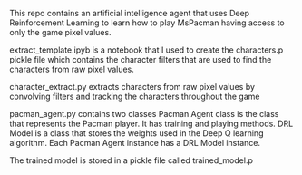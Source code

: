 This repo contains an artificial intelligence agent that uses Deep Reinforcement Learning to learn how to play MsPacman having access to only the game pixel values.

extract_template.ipyb is a notebook that I used to create the characters.p pickle file which contains the character filters that are used to find the characters from raw pixel values.

character_extract.py extracts characters from raw pixel values by convolving filters and tracking the characters throughout the game

pacman_agent.py contains two classes
  Pacman Agent class is the class that represents the Pacman player. It has training and playing methods.
  DRL Model is a class that stores the weights used in the Deep Q learning algorithm. Each Pacman Agent instance has a DRL Model instance.
  
The trained model is stored in a pickle file called trained_model.p
